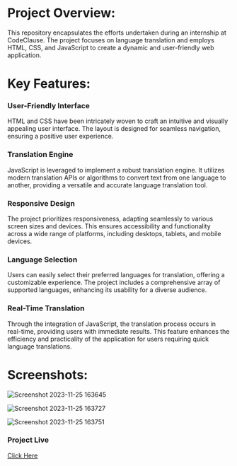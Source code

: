 # Project Overview:
This repository encapsulates the efforts undertaken during an internship at CodeClause. The project focuses on language translation and employs HTML, CSS, and JavaScript to create a dynamic and user-friendly web application.

# Key Features:

### User-Friendly Interface
HTML and CSS have been intricately woven to craft an intuitive and visually appealing user interface. The layout is designed for seamless navigation, ensuring a positive user experience.

### Translation Engine
JavaScript is leveraged to implement a robust translation engine. It utilizes modern translation APIs or algorithms to convert text from one language to another, providing a versatile and accurate language translation tool.

### Responsive Design
The project prioritizes responsiveness, adapting seamlessly to various screen sizes and devices. This ensures accessibility and functionality across a wide range of platforms, including desktops, tablets, and mobile devices.

### Language Selection
Users can easily select their preferred languages for translation, offering a customizable experience. The project includes a comprehensive array of supported languages, enhancing its usability for a diverse audience.

### Real-Time Translation
Through the integration of JavaScript, the translation process occurs in real-time, providing users with immediate results. This feature enhances the efficiency and practicality of the application for users requiring quick language translations.


# Screenshots:

![Screenshot 2023-11-25 163645](https://github.com/Shinia-Gupta/CodeClauseInternship_Live-Language-Translation/assets/113818197/6ba8bce7-b70b-4728-aecd-8e2814ce2804)

![Screenshot 2023-11-25 163727](https://github.com/Shinia-Gupta/CodeClauseInternship_Live-Language-Translation/assets/113818197/abff2b68-d945-404e-9e7b-a58b7602e591)

![Screenshot 2023-11-25 163751](https://github.com/Shinia-Gupta/CodeClauseInternship_Live-Language-Translation/assets/113818197/005ac1b3-269e-4b80-8be6-17685d9e8be1)


### Project Live
[Click Here](https://shinia-gupta.github.io/CodeClauseInternship_Live-Language-Translation/)
